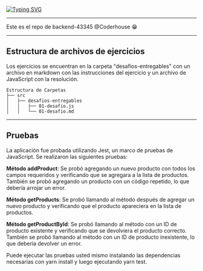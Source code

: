 
[![Typing SVG](https://readme-typing-svg.herokuapp.com?size=30&pause=0&vCenter=true&multiline=true&width=700&height=90&lines=Hola!👋+Soy+ferJen)](https://git.io/typing-svg)

<!-- [![Typing SVG](https://readme-typing-svg.herokuapp.com?size=30&pause=0&vCenter=true&multiline=true&width=700&height=90&lines=Hola!👋+Soy+ferJen)](https://git.io/typing-svg) -->

---
Este es el repo de backend-43345 @Coderhouse 😁

---

## Estructura de archivos de ejercicios

Los ejercicios se encuentran en la carpeta "desafios-entregables" con un archivo en markdown con las instrucciones del ejercicio y un archivo de JavaScript con la resolución.

```
Estructura de Carpetas
├── src
│   ├── desafios-entregables
│   │   ├── 01-desafio.js
│   │   └── 01-desafio.md
```
---

## Pruebas

La aplicación fue probada utilizando Jest, un marco de pruebas de JavaScript. Se realizaron las siguientes pruebas:

**Método addProduct**: Se probó agregando un nuevo producto con todos los campos requeridos y verificando que se agregara a la lista de productos. También se probó agregando un producto con un código repetido, lo que debería arrojar un error.

**Método getProducts**: Se probó llamando al método después de agregar un nuevo producto y verificando que el producto apareciera en la lista de productos.

**Método getProductById**: Se probó llamando al método con un ID de producto existente y verificando que se devolviera el producto correcto. 
También se probó llamando al método con un ID de producto inexistente, lo que debería devolver un error.

Puede ejecutar las pruebas usted mismo instalando las dependencias necesarias con yarn install y luego ejecutando yarn test.